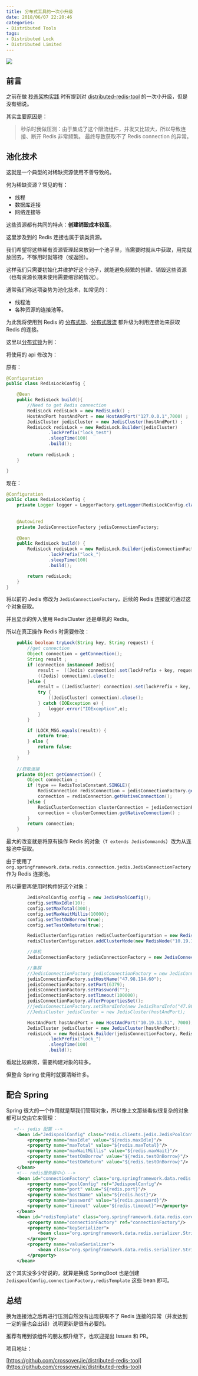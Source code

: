 ```yaml
---
title: 分布式工具的一次小升级
date: 2018/06/07 22:20:46 
categories: 
- Distributed Tools
tags: 
- Distributed Lock
- Distributed Limited
---
```


![](https://ws4.sinaimg.cn/large/006tNc79ly1fs2s4f0jf4j31g80ytn6i.jpg)

## 前言

之前在做 [秒杀架构实践](https://crossoverjie.top/2018/05/07/ssm/SSM18-seconds-kill/#distributed-redis-tool-%E2%AC%86%EF%B8%8Fv1-0-3) 时有提到对 [distributed-redis-tool](https://github.com/crossoverJie/distributed-redis-tool) 的一次小升级，但是没有细说。

其实主要原因是：

> 秒杀时我做压测：由于集成了这个限流组件，并发又比较大，所以导致连接、断开 Redis 非常频繁。
> 最终导致获取不了 Redis connection 的异常。

## 池化技术

这就是一个典型的对稀缺资源使用不善导致的。

何为稀缺资源？常见的有：

- 线程
- 数据库连接
- 网络连接等

这些资源都有共同的特点：**创建销毁成本较高**。

<!--more-->

这里涉及到的 Redis 连接也属于该类资源。

我们希望将这些稀有资源管理起来放到一个池子里，当需要时就从中获取，用完就放回去，不够用时就等待（或返回）。

这样我们只需要初始化并维护好这个池子，就能避免频繁的创建、销毁这些资源（也有资源长期未使用需要缩容的情况）。

通常我们称这项姿势为池化技术，如常见的：

- 线程池
- 各种资源的连接池等。

为此我将使用到 Redis 的 [分布式锁](https://crossoverjie.top/%2F2018%2F03%2F29%2Fdistributed-lock%2Fdistributed-lock-redis%2F)、[分布式限流](https://crossoverjie.top/2018/04/28/sbc/sbc7-Distributed-Limit/) 都升级为利用连接池来获取 Redis 的连接。

这里以[分布式锁](https://github.com/crossoverJie/distributed-redis-tool#distributed-lock)为例：

将使用的 api 修改为：

原有：

```java
@Configuration
public class RedisLockConfig {

    @Bean
    public RedisLock build(){
        //Need to get Redis connection 
        RedisLock redisLock = new RedisLock() ;
        HostAndPort hostAndPort = new HostAndPort("127.0.0.1",7000) ;
        JedisCluster jedisCluster = new JedisCluster(hostAndPort) ;
        RedisLock redisLock = new RedisLock.Builder(jedisCluster)
                .lockPrefix("lock_test")
                .sleepTime(100)
                .build();
                
        return redisLock ;
    }

}
```

现在：
```java
@Configuration
public class RedisLockConfig {
    private Logger logger = LoggerFactory.getLogger(RedisLockConfig.class);
    
    
    @Autowired
    private JedisConnectionFactory jedisConnectionFactory;
    
    @Bean
    public RedisLock build() {
        RedisLock redisLock = new RedisLock.Builder(jedisConnectionFactory,RedisToolsConstant.SINGLE)
                .lockPrefix("lock_")
                .sleepTime(100)
                .build();

        return redisLock;
    }
}
```

将以前的 Jedis 修改为 `JedisConnectionFactory`，后续的 Redis 连接就可通过这个对象获取。

并且显示的传入使用 RedisCluster 还是单机的 Redis。

所以在真正操作 Redis 时需要修改：

```java
    public boolean tryLock(String key, String request) {
        //get connection
        Object connection = getConnection();
        String result ;
        if (connection instanceof Jedis){
            result =  ((Jedis) connection).set(lockPrefix + key, request, SET_IF_NOT_EXIST, SET_WITH_EXPIRE_TIME, 10 * TIME);
            ((Jedis) connection).close();
        }else {
            result = ((JedisCluster) connection).set(lockPrefix + key, request, SET_IF_NOT_EXIST, SET_WITH_EXPIRE_TIME, 10 * TIME);
            try {
                ((JedisCluster) connection).close();
            } catch (IOException e) {
                logger.error("IOException",e);
            }
        }

        if (LOCK_MSG.equals(result)) {
            return true;
        } else {
            return false;
        }
    }
    
    //获取连接
    private Object getConnection() {
        Object connection ;
        if (type == RedisToolsConstant.SINGLE){
            RedisConnection redisConnection = jedisConnectionFactory.getConnection();
            connection = redisConnection.getNativeConnection();
        }else {
            RedisClusterConnection clusterConnection = jedisConnectionFactory.getClusterConnection();
            connection = clusterConnection.getNativeConnection() ;
        }
        return connection;
    }    
```

最大的改变就是将原有操作 Redis 的对象（`T extends JedisCommands`）改为从连接池中获取。

由于使用了 `org.springframework.data.redis.connection.jedis.JedisConnectionFactory` 作为 Redis 连接池。

所以需要再使用时构件好这个对象：

```java
        JedisPoolConfig config = new JedisPoolConfig();
        config.setMaxIdle(10);
        config.setMaxTotal(300);
        config.setMaxWaitMillis(10000);
        config.setTestOnBorrow(true);
        config.setTestOnReturn(true);

        RedisClusterConfiguration redisClusterConfiguration = new RedisClusterConfiguration();
        redisClusterConfiguration.addClusterNode(new RedisNode("10.19.13.51", 7000));

        //单机
        JedisConnectionFactory jedisConnectionFactory = new JedisConnectionFactory(config);

        //集群
        //JedisConnectionFactory jedisConnectionFactory = new JedisConnectionFactory(redisClusterConfiguration) ;
        jedisConnectionFactory.setHostName("47.98.194.60");
        jedisConnectionFactory.setPort(6379);
        jedisConnectionFactory.setPassword("");
        jedisConnectionFactory.setTimeout(100000);
        jedisConnectionFactory.afterPropertiesSet();
        //jedisConnectionFactory.setShardInfo(new JedisShardInfo("47.98.194.60", 6379));
        //JedisCluster jedisCluster = new JedisCluster(hostAndPort);

        HostAndPort hostAndPort = new HostAndPort("10.19.13.51", 7000);
        JedisCluster jedisCluster = new JedisCluster(hostAndPort);
        redisLock = new RedisLock.Builder(jedisConnectionFactory, RedisToolsConstant.SINGLE)
                .lockPrefix("lock_")
                .sleepTime(100)
                .build();

```

看起比较麻烦，需要构建对象的较多。

但整合 Spring 使用时就要清晰许多。


## 配合 Spring

Spring 很大的一个作用就是帮我们管理对象，所以像上文那些看似很复杂的对象都可以交由它来管理：

```xml
   <!-- jedis 配置 -->
    <bean id="JedispoolConfig" class="redis.clients.jedis.JedisPoolConfig">
        <property name="maxIdle" value="${redis.maxIdle}"/>
        <property name="maxTotal" value="${redis.maxTotal}"/>
        <property name="maxWaitMillis" value="${redis.maxWait}"/>
        <property name="testOnBorrow" value="${redis.testOnBorrow}"/>
        <property name="testOnReturn" value="${redis.testOnBorrow}"/>
    </bean>
    <!-- redis服务器中心 -->
    <bean id="connectionFactory" class="org.springframework.data.redis.connection.jedis.JedisConnectionFactory">
        <property name="poolConfig" ref="JedispoolConfig"/>
        <property name="port" value="${redis.port}"/>
        <property name="hostName" value="${redis.host}"/>
        <property name="password" value="${redis.password}"/>
        <property name="timeout" value="${redis.timeout}"></property>
    </bean>
    <bean id="redisTemplate" class="org.springframework.data.redis.core.RedisTemplate">
        <property name="connectionFactory" ref="connectionFactory"/>
        <property name="keySerializer">
            <bean class="org.springframework.data.redis.serializer.StringRedisSerializer"/>
        </property>
        <property name="valueSerializer">
            <bean class="org.springframework.data.redis.serializer.StringRedisSerializer"/>
        </property>
    </bean>
```

这个其实没多少好说的，就算是换成 SpringBoot 也是创建 `JedispoolConfig,connectionFactory,redisTemplate` 这些 bean 即可。

## 总结

换为连接池之后再进行压测自然没有出现获取不了 Redis 连接的异常（并发达到一定的量也会出错）说明更新是很有必要的。

推荐有用到该组件的朋友都升级下，也欢迎提出 Issues 和 PR。

项目地址：

[https://github.com/crossoverJie/distributed-redis-tool](https://github.com/crossoverJie/distributed-redis-tool)